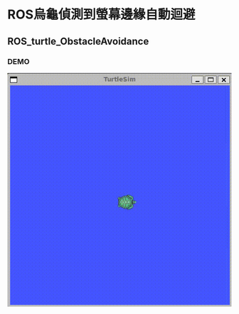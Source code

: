 # ROS烏龜偵測到螢幕邊緣自動迴避
## ROS_turtle_ObstacleAvoidance
### DEMO
![image](https://github.com/Wei0209/ROS_turtle_ObstacleAvoidance/blob/main/ROS_turtle_ObstacleAvoidance.gif)
